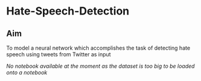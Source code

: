 # Hate-Speech-Detection

## Aim
To model a neural network which accomplishes the task of detecting hate speech using tweets from Twitter as input

*No notebook available at the moment as the dataset is too big to be loaded onto a notebook*
